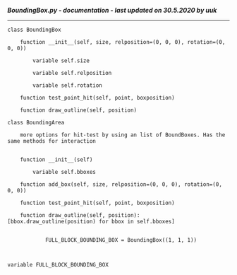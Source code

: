 ***BoundingBox.py - documentation - last updated on 30.5.2020 by uuk***
___

    class BoundingBox

        function __init__(self, size, relposition=(0, 0, 0), rotation=(0, 0, 0))

            variable self.size

            variable self.relposition

            variable self.rotation

        function test_point_hit(self, point, boxposition)

        function draw_outline(self, position)

    class BoundingArea
        
        more options for hit-test by using an list of BoundBoxes. Has the same methods for interaction


        function __init__(self)

            variable self.bboxes

        function add_box(self, size, relposition=(0, 0, 0), rotation=(0, 0, 0))

        function test_point_hit(self, point, boxposition)

        function draw_outline(self, position): [bbox.draw_outline(position) for bbox in self.bboxes]
                
                
                FULL_BLOCK_BOUNDING_BOX = BoundingBox((1, 1, 1))
                
                

    variable FULL_BLOCK_BOUNDING_BOX